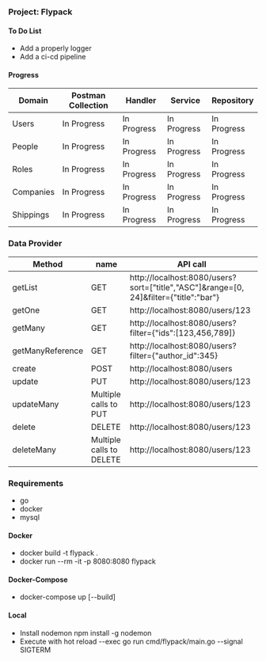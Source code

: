 ### Project: Flypack

#### To Do List

- Add a properly logger
- Add a ci-cd pipeline



#### Progress
| Domain  | Postman Collection | Handler | Service | Repository |
| ------------- | ------------- | ------------- | ------------- | ------------- |
| Users | In Progress  | In Progress | In Progress | In Progress|
| People  | In Progress  | In Progress | In Progress | In Progress|
| Roles  | In Progress  | In Progress | In Progress | In Progress|
| Companies  | In Progress  | In Progress | In Progress | In Progress|
| Shippings  | In Progress  | In Progress | In Progress | In Progress|

### Data Provider

| Method  | name | 	API call | 
| ------------- | ------------- | ------------- | 
| getList | GET  | http://localhost:8080/users?sort=["title","ASC"]&range=[0, 24]&filter={"title":"bar"} |
| getOne | GET  | http://localhost:8080/users/123 |
| getMany | GET  | http://localhost:8080/users?filter={"ids":[123,456,789]} |
| getManyReference | GET  | http://localhost:8080/users?filter={"author_id":345} |
| create | POST  | http://localhost:8080/users |
| update | PUT  | http://localhost:8080/users/123 |
| updateMany | Multiple calls to PUT  | http://localhost:8080/users/123 |
| delete | DELETE  | http://localhost:8080/users/123 |
| deleteMany | 	Multiple calls to DELETE  | http://localhost:8080/users/123 |


### Requirements
- go
- docker
- mysql

#### Docker
- docker build -t flypack .
- docker run --rm -it -p 8080:8080 flypack 
#### Docker-Compose
- docker-compose up [--build]

#### Local

- Install nodemon npm install -g nodemon
- Execute with hot reload --exec go run cmd/flypack/main.go --signal SIGTERM